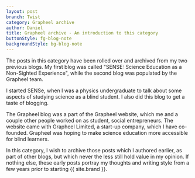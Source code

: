 ```yaml
---
layout: post
branch: Twist
category: Grapheel archive
author: Daniel
title: Grapheel archive - An introduction to this category
buttonStyle: fg-blog-note
backgroundStyle: bg-blog-note
---
```


The posts in this category have been rolled over and archived from my two previous blogs. My first blog was called "SENSE: Science Education as a Non-Sighted Experience", while the second blog was populated by the Grapheel team. 

I started SENSe, when I was a physics undergraduate to talk about some aspects of studying science as a blind student. I also did this blog to get a taste of blogging.

The Grapheel blog was a part of the Grapheel website, which me and a couple other people worked on as student, social entrepreneurs. The website came with Grapheel Limited, a start-up company, which I have co-founded. Grapheel was hoping to make science education more accessible for blind learners.

In this category, I wish to archive those posts which I authored earlier, as part of other blogs, but which never the less still hold value in my opinion. If nothing else, these early posts portray my thoughts and writing style from a few years prior to starting {{ site.brand }}.